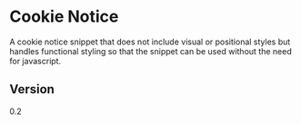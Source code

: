 # Cookie Notice

A cookie notice snippet that does not include visual or positional styles but handles functional styling so that the snippet can be used without the need for javascript.

## Version

0.2
